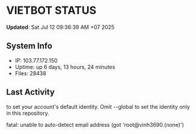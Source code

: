 # VIETBOT STATUS
**Updated**: Sat Jul 12 09:36:39 AM +07 2025

## System Info
- IP: 103.77.172.150
- Uptime: up 6 days, 13 hours, 24 minutes
- Files: 28438

## Last Activity

to set your account's default identity.
Omit --global to set the identity only in this repository.

fatal: unable to auto-detect email address (got 'root@vinh3690.(none)')
